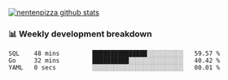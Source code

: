 [![nentenpizza github stats](https://github-readme-stats.vercel.app/api?username=nentenpizza&count_private=true)](https://github.com/anuraghazra/github-readme-stats)

### 📊 Weekly development breakdown
<!--START_SECTION:waka-->

```text
SQL    48 mins         ███████████████░░░░░░░░░░   59.57 %
Go     32 mins         ██████████░░░░░░░░░░░░░░░   40.42 %
YAML   0 secs          ░░░░░░░░░░░░░░░░░░░░░░░░░   00.01 %
```

<!--END_SECTION:waka-->

